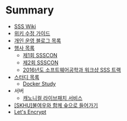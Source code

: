 # Summary

* [SSS Wiki](README.md)
* [위키 수정 가이드](HowToEdit.md)
* [개인 운영 블로그 목록](blogs.md)
* [행사 목록](events/index.md)
  * [제1회 SSSCON](events/ssscon1st.md)
  * [제2회 SSSCON](events/ssscon2nd.md)
  * [2016년도 소프트웨어공학과 워크샵 SSS 트랙](events/softworkshop2016ssstrack.md)
* [스터디 목록](studies/index.md)
  * [Docker Study](studies/docker-study.md)
* 서버
  * [캐노니컬 라이브패치 서비스](server/canonical-livepatch.md)
* [\[SKHU\]불여우와 함께 숲으로 들어가기](skhu-forest-with-firefox.md)
* [Let's Encrypt](letsencrypt.md)
